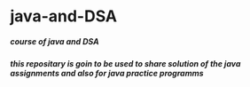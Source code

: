 # java-and-DSA

##### course of java and DSA
##### this repositary is goin to be used to share solution of the java assignments and also for java practice programms

